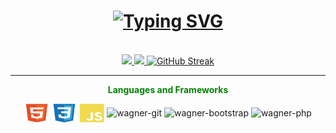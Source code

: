  <h1 align="center"><a href="https://git.io/typing-svg"><img src="https://readme-typing-svg.demolab.com?font=Roboto&weight=600&size=30&duration=3000&pause=1000&color=78CA22&center=true&vCenter=true&width=500&height=100&lines=Hello+world!;I'm+Wagner+Nazario.;I'm+Front-end+Developer+Jr." alt="Typing SVG" /></a></h1>
<br>
<div align="center">
  <a href="https://github.com/wagnernazarios">
  <img height="180em" src="https://github-readme-stats.vercel.app/api?username=wagnernazarios&show_icons=true&theme=merko&include_all_commits=true&count_private=true"/>
  <img height="180em" src="https://github-readme-stats.vercel.app/api/top-langs/?username=wagnernazarios&layout=compact&langs_count=7&theme=merko"/>
  <a href="https://github.com/wagnernazarios">
  <a href="https://git.io/streak-stats"><img src="https://streak-stats.demolab.com?user=wagnernazarios&theme=merko&locale=pt_BR&card_width=500" alt="GitHub Streak" /></a>
  </div>
<hr>
 <div align="center">
   <p style="color:green;"><strong>Languages and Frameworks</strong></p>
  <img align="center"  height="30" width="40" src="https://raw.githubusercontent.com/devicons/devicon/master/icons/html5/html5-original.svg">
  <img align="center"  height="30" width="40" src="https://raw.githubusercontent.com/devicons/devicon/master/icons/css3/css3-original.svg">
  <img align="center"  height="30" width="40" src="https://raw.githubusercontent.com/devicons/devicon/master/icons/javascript/javascript-plain.svg">
  <img align="center" height="30" alt="wagner-git" width="40" src="https://cdn.jsdelivr.net/gh/devicons/devicon/icons/git/git-original.svg"/>         
 <img align="center" alt="wagner-bootstrap" height="30" width="40" src="https://files.brandlogos.net/svg/PjKl3aKXeF/bootstrap-logo-5247297pJQ_brandlogos.net.svg">
  <img align="center" alt="wagner-php" height="30" width="40" src="https://upload.wikimedia.org/wikipedia/commons/2/27/PHP-logo.svg">
  </div>
   
   
